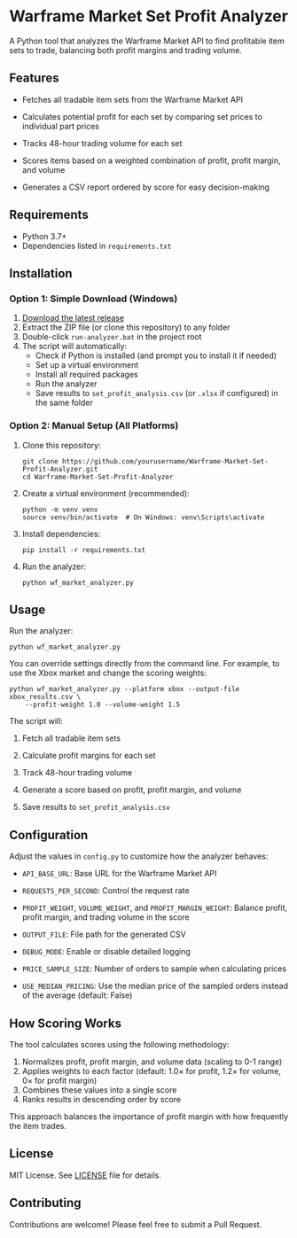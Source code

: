 # Warframe Market Set Profit Analyzer

A Python tool that analyzes the Warframe Market API to find profitable item sets to trade, balancing both profit margins and trading volume.

## Features

- Fetches all tradable item sets from the Warframe Market API
- Calculates potential profit for each set by comparing set prices to individual part prices
- Tracks 48-hour trading volume for each set

- Scores items based on a weighted combination of profit, profit margin, and volume
- Generates a CSV report ordered by score for easy decision-making


## Requirements

- Python 3.7+
- Dependencies listed in `requirements.txt`

## Installation

### Option 1: Simple Download (Windows)

1. [Download the latest release](https://github.com/Engusseus/Warframe-Market-Set-Profit-Analyzer/releases/tag/v0.1.0) 
2. Extract the ZIP file (or clone this repository) to any folder
3. Double-click `run-analyzer.bat` in the project root
4. The script will automatically:
   - Check if Python is installed (and prompt you to install it if needed)
   - Set up a virtual environment
   - Install all required packages
   - Run the analyzer
   - Save results to `set_profit_analysis.csv` (or `.xlsx` if configured) in the same folder

### Option 2: Manual Setup (All Platforms)

1. Clone this repository:
   ```
   git clone https://github.com/yourusername/Warframe-Market-Set-Profit-Analyzer.git
   cd Warframe-Market-Set-Profit-Analyzer
   ```

2. Create a virtual environment (recommended):
   ```
   python -m venv venv
   source venv/bin/activate  # On Windows: venv\Scripts\activate
   ```

3. Install dependencies:
   ```
   pip install -r requirements.txt
   ```

4. Run the analyzer:
   ```
   python wf_market_analyzer.py
   ```

## Usage

Run the analyzer:

```
python wf_market_analyzer.py
```

You can override settings directly from the command line. For example, to use
the Xbox market and change the scoring weights:

```
python wf_market_analyzer.py --platform xbox --output-file xbox_results.csv \
    --profit-weight 1.0 --volume-weight 1.5

```

The script will:
1. Fetch all tradable item sets
2. Calculate profit margins for each set
3. Track 48-hour trading volume

4. Generate a score based on profit, profit margin, and volume
5. Save results to `set_profit_analysis.csv`


## Configuration

Adjust the values in `config.py` to customize how the analyzer behaves:

- `API_BASE_URL`: Base URL for the Warframe Market API
- `REQUESTS_PER_SECOND`: Control the request rate

- `PROFIT_WEIGHT`, `VOLUME_WEIGHT`, and `PROFIT_MARGIN_WEIGHT`: Balance profit, profit margin, and trading volume in the score
- `OUTPUT_FILE`: File path for the generated CSV

- `DEBUG_MODE`: Enable or disable detailed logging
- `PRICE_SAMPLE_SIZE`: Number of orders to sample when calculating prices
- `USE_MEDIAN_PRICING`: Use the median price of the sampled orders instead of the average (default: False)

## How Scoring Works

The tool calculates scores using the following methodology:

1. Normalizes profit, profit margin, and volume data (scaling to 0-1 range)
2. Applies weights to each factor (default: 1.0× for profit, 1.2× for volume, 0× for profit margin)
3. Combines these values into a single score
4. Ranks results in descending order by score

This approach balances the importance of profit margin with how frequently the item trades.

## License

MIT License. See [LICENSE](LICENSE) file for details.

## Contributing

Contributions are welcome! Please feel free to submit a Pull Request.
